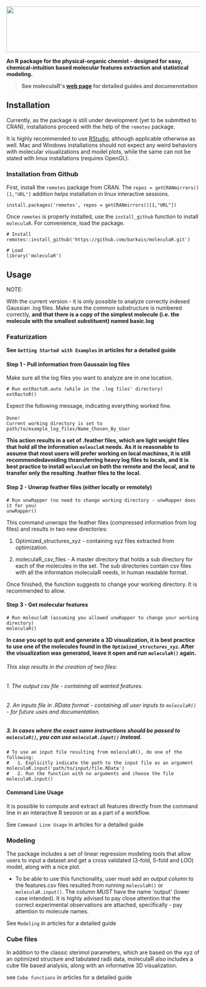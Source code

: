 
<img src="moleculaR_logo.png" width="600" height="120">

**An R package for the physical-organic chemist - designed for easy, chemical-intuition based molecular features extraction and statistical modeling.**
>**See moleculaR's [web page](https://barkais.github.io/) for detailed guides and  documenntation**
## Installation 

Currently, as the package is still under development (yet to be submitted to CRAN), installations proceed with the help of the `remotes` package.

It is highly recommended to use [RStudio]('https://posit.co/'), although applicable otherwise as well. Mac and Windows installations should not expect any weird behaviors with molecular visualizations and model plots, while the same can not be stated with linux installations (requires OpenGL). 

### Installation from Github 

First, install the `remotes` package from CRAN.
The `repos = getCRANmirrors()[1,"URL"]` addition helps installation in linux interactive sessions.

```
install.packages('remotes', repos = getCRANmirrors()[1,"URL"])
```

Once `remotes` is properly installed, use the `install_github` function to install `moleculaR`.
For convenience, load the package.

```
# Install
remotes::install_github('https://github.com/barkais/moleculaR.git')

# Load
library('moleculaR')
```

## Usage

NOTE:

With the current version - it is only possible to analyze correctly indexed Gaussian .log files.
Make sure the common substructure is numbered correctly, **and that there is a copy of the simplest molecule (i.e. the molecule with the smallest substituent) named basic.log**

### Featurization

**See `Getting Started with Examples` in articles for a detailed guide**

#### Step 1 - Pull information from Gaussain log files

Make sure all the log files you want to analyze are in one location. 

```
# Run extRactoR.auto (while in the .log files' directory)
extRactoR()
```
Expect the following message, indicating everything worked fine. 

`Done!`
` `      
`Current working directory is set to path/to/example_log_files/Name_Chosen_By_User`

**This action results in a set of .feather files, which are light weight files that hold all the information `moleuclaR` needs. As it is reasonable to assume that most users will prefer working on local machines, it is still recommendedavoiding thransferring heavy log files to locals, and it is best practice to install `moleculaR` on both the remote and the local, and to transfer only the resulting .feather files to the local.**

#### Step 2 - Unwrap feather files (either locally or remotely)

```
# Run unwRapper (no need to change working directory - unwRapper does it for you)
unwRapper()
```

This command unwraps the feather files (compressed information from log files) and results in two new directories:

  1. Optimized_structures_xyz - containing xyz files extracted from optimization.
  
  2. moleculaR_csv_files - A master directory that holds a sub directory for each of the molecules in the     set. The sub directories contain csv files with all the information moleculaR needs, in human            readable format. 

Once finished, the function suggests to change your working directory. It is recommended to allow. 

#### Step 3 - Get molecular features

```
# Run moleuclaR (assuming you allowed unwRapper to change your working directory)
moleculaR()
```

**In case you opt to quit and generate a 3D visualization, it is best practice to use one of the molecules found in the** **`Optimized_structures_xyz`. After the visualization was generated, leave it open and run** 
**`moleculaR()` again.**

###### This step results in the creation of two files:
######  1. The output csv file - containing all wanted features.
######  2. An inputs file in .RData format - containing all user inputs to `moleculaR()` - for future uses and documentation.
#####  3. In cases where the exact same instructions should be passed to `moleculaR()`, you can use `moleculaR.input()` instead. 

```
# To use an input file resulting from moleculaR(), do one of the following:
#   1. Explicitly indicate the path to the input file as an argument
moleculaR.input('path/to/input/file.RData')
#   2. Run the function with no arguments and choose the file
moleculaR.input()
```

#### Command Line Usage

It is possible to compute and extract all features directly from the command line in an interactive R session or as a part of a workflow. 

See `Command Line Usage` in articles for a detailed guide

### Modeling 

The package includes a set of linear regression modeling tools that allow users to input a dataset and get a cross validated (3-fold, 5-fold and LOO) model, along with a nice plot. 

* To be able to use this functionality, user must add an _output_ column to the features.csv files resulted from running `moleculaR()` or `moleculaR.input()`. The column *MUST* have the name 'output' (lower case intended). It is highly advised to pay close attention that the correct experimental observations are attached, specifically - pay attention to molecule names.

See `Modeling` in articles for a detailed guide

### Cube files

In addition to the classic sterimol parameters, which are based on the xyz of an optimized structure and tabulated radii data, moleculaR also includes a cube file based analysis, along with an informative 3D visualization.

see `Cube functions` in articles for a detailed guide
